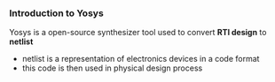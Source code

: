 ### Introduction to Yosys

Yosys is a open-source synthesizer tool used to convert **RTl design** to **netlist**

- netlist is a representation of electronics devices in a code format
- this code is then used in physical design process
